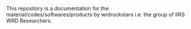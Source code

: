 This repository is a documentation for the material/codes/softwares/products by wrdrockstars i.e. the group of IIRS WRD Researchers.
